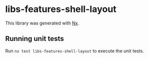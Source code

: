 # libs-features-shell-layout

This library was generated with [Nx](https://nx.dev).

## Running unit tests

Run `nx test libs-features-shell-layout` to execute the unit tests.
